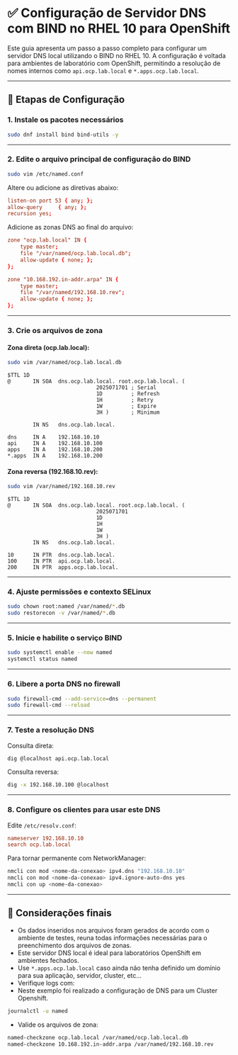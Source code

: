 # ✅ Configuração de Servidor DNS com BIND no RHEL 10 para OpenShift

Este guia apresenta um passo a passo completo para configurar um servidor DNS local utilizando o BIND no RHEL 10. A configuração é voltada para ambientes de laboratório com OpenShift, permitindo a resolução de nomes internos como `api.ocp.lab.local` e `*.apps.ocp.lab.local`.

---

## 🔧 Etapas de Configuração

### 1. Instale os pacotes necessários

```bash
sudo dnf install bind bind-utils -y
```

---

### 2. Edite o arquivo principal de configuração do BIND

```bash
sudo vim /etc/named.conf
```

Altere ou adicione as diretivas abaixo:

```conf
listen-on port 53 { any; };
allow-query     { any; };
recursion yes;
```

Adicione as zonas DNS ao final do arquivo:

```conf
zone "ocp.lab.local" IN {
    type master;
    file "/var/named/ocp.lab.local.db";
    allow-update { none; };
};

zone "10.168.192.in-addr.arpa" IN {
    type master;
    file "/var/named/192.168.10.rev";
    allow-update { none; };
};
```

---

### 3. Crie os arquivos de zona

#### Zona direta (ocp.lab.local):

```bash
sudo vim /var/named/ocp.lab.local.db
```

```dns
$TTL 1D
@       IN SOA  dns.ocp.lab.local. root.ocp.lab.local. (
                            2025071701 ; Serial
                            1D         ; Refresh
                            1H         ; Retry
                            1W         ; Expire
                            3H )       ; Minimum

        IN NS   dns.ocp.lab.local.

dns     IN A    192.168.10.10
api     IN A    192.168.10.100
apps    IN A    192.168.10.200
*.apps  IN A    192.168.10.200
```

#### Zona reversa (192.168.10.rev):

```bash
sudo vim /var/named/192.168.10.rev
```

```dns
$TTL 1D
@       IN SOA  dns.ocp.lab.local. root.ocp.lab.local. (
                            2025071701
                            1D
                            1H
                            1W
                            3H )
        IN NS   dns.ocp.lab.local.

10      IN PTR  dns.ocp.lab.local.
100     IN PTR  api.ocp.lab.local.
200     IN PTR  apps.ocp.lab.local.
```

---

### 4. Ajuste permissões e contexto SELinux

```bash
sudo chown root:named /var/named/*.db
sudo restorecon -v /var/named/*.db
```

---

### 5. Inicie e habilite o serviço BIND

```bash
sudo systemctl enable --now named
systemctl status named
```

---

### 6. Libere a porta DNS no firewall

```bash
sudo firewall-cmd --add-service=dns --permanent
sudo firewall-cmd --reload
```

---

### 7. Teste a resolução DNS

Consulta direta:

```bash
dig @localhost api.ocp.lab.local
```

Consulta reversa:

```bash
dig -x 192.168.10.100 @localhost
```

---

### 8. Configure os clientes para usar este DNS

Edite `/etc/resolv.conf`:

```conf
nameserver 192.168.10.10
search ocp.lab.local
```

Para tornar permanente com NetworkManager:

```bash
nmcli con mod <nome-da-conexao> ipv4.dns "192.168.10.10"
nmcli con mod <nome-da-conexao> ipv4.ignore-auto-dns yes
nmcli con up <nome-da-conexao>
```

---

## 📌 Considerações finais

- Os dados inseridos  nos arquivos foram gerados de acordo com o ambiente de testes, reuna todas informações necessárias para o preenchimento dos arquivos de zonas.
- Este servidor DNS local é ideal para laboratórios OpenShift em ambientes fechados.
- Use `*.apps.ocp.lab.local` caso ainda não tenha definido um domínio para sua aplicação, servidor, cluster, etc... 
- Verifique logs com:
- Neste exemplo foi realizado a configuração de DNS para um Cluster Openshift.

```bash
journalctl -u named
```

- Valide os arquivos de zona:

```bash
named-checkzone ocp.lab.local /var/named/ocp.lab.local.db
named-checkzone 10.168.192.in-addr.arpa /var/named/192.168.10.rev
```